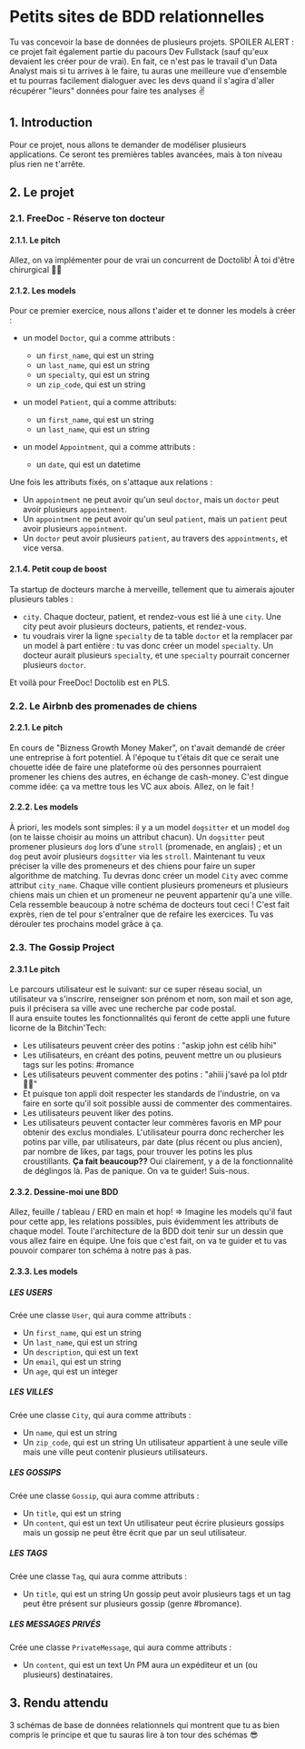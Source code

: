 # Petits sites de BDD relationnelles
Tu vas concevoir la base de données de plusieurs projets. SPOILER ALERT : ce projet fait également partie du pacours Dev Fullstack (sauf qu'eux devaient les créer pour de vrai). En fait, ce n'est pas le travail d'un Data Analyst mais si tu arrives à le faire, tu auras une meilleure vue d'ensemble et tu pourras facilement dialoguer avec les devs quand il s'agira d'aller récupérer "leurs" données pour faire tes analyses ✌️ 

## 1. Introduction
Pour ce projet, nous allons te demander de modéliser plusieurs applications. Ce seront tes premières tables avancées, mais à ton niveau plus rien ne t'arrête.

## 2. Le projet

### 2.1. FreeDoc - Réserve ton docteur 
#### 2.1.1. Le pitch
Allez, on va implémenter pour de vrai un concurrent de Doctolib! À toi d'être chirurgical 👩‍⚕️
#### 2.1.2. Les models
Pour ce premier exercice, nous allons t'aider et te donner les models à créer :
- un model `Doctor`, qui a comme attributs : 
  - un `first_name`, qui est un string
  - un `last_name`, qui est un string
  - un `specialty`, qui est un string
  - un `zip_code`, qui est un string
 
- un model `Patient`, qui a comme attributs: 
  - un `first_name`, qui est un string
  - un `last_name`, qui est un string
  
- un model `Appointment`, qui a comme attributs : 
  - un `date`, qui est un datetime
 
Une fois les attributs fixés, on s'attaque aux relations :
- Un `appointment` ne peut avoir qu'un seul `doctor`, mais un `doctor` peut avoir plusieurs `appointment`.
- Un `appointment` ne peut avoir qu'un seul `patient`, mais un `patient` peut avoir plusieurs `appointment`.
- Un `doctor` peut avoir plusieurs `patient`, au travers des `appointments`, et vice versa.

#### 2.1.4. Petit coup de boost
Ta startup de docteurs marche à merveille, tellement que tu aimerais ajouter plusieurs tables :
- `city`. Chaque docteur, patient, et rendez-vous est lié à une `city`. Une city peut avoir plusieurs docteurs, patients, et rendez-vous.
- tu voudrais virer la ligne `specialty` de ta table `doctor` et la remplacer par un model à part entière : tu vas donc créer un model `specialty`. Un docteur aurait plusieurs `specialty`, et une `specialty` pourrait concerner plusieurs `doctor`.

Et voilà pour FreeDoc! Doctolib est en PLS.

### 2.2. Le Airbnb des promenades de chiens
#### 2.2.1. Le pitch
En cours de "Bizness Growth Money Maker", on t'avait demandé de créer une entreprise à fort potentiel. À l'époque tu t'étais dit que ce serait une chouette idée de faire une plateforme où des personnes pourraient promener les chiens des autres, en échange de cash-money.
C'est dingue comme idée: ça va mettre tous les VC aux abois. Allez, on le fait&nbsp;!
#### 2.2.2. Les models
À priori, les models sont simples: il y a un model `dogsitter` et un model `dog` (on te laisse choisir au moins un attribut chacun). Un `dogsitter` peut promener plusieurs `dog` lors d'une `stroll` (promenade, en anglais) ; et un `dog` peut avoir plusieurs `dogsitter` via les `stroll`.
Maintenant tu veux préciser la ville des promeneurs et des chiens pour faire un super algorithme de matching. Tu devras donc créer un model `City` avec comme attribut `city_name`. Chaque ville contient plusieurs promeneurs et plusieurs chiens mais un chien et un promeneur ne peuvent appartenir qu'a une ville.
Cela ressemble beaucoup à notre schéma de docteurs tout ceci ! C'est fait exprès, rien de tel pour s'entraîner que de refaire les exercices. Tu vas dérouler tes prochains model grâce à ça.

### 2.3. The Gossip Project
#### 2.3.1 Le pitch
 
 Le parcours utilisateur est le suivant: sur ce super réseau social, un utilisateur va s'inscrire, renseigner son prénom et nom, son mail et son age, puis il précisera sa ville avec une recherche par code postal.   
 Il aura ensuite toutes les fonctionnalités qui feront de cette appli une future licorne de la Bitchin'Tech:
- Les utilisateurs peuvent créer des potins&nbsp;: "askip john est célib hihi"
- Les utilisateurs, en créant des potins, peuvent mettre un ou plusieurs tags sur les potins: #romance 
- Les utilisateurs peuvent commenter des potins&nbsp;: "ahiii j'savé pa lol ptdr 💁‍♂️"
- Et puisque ton appli doit respecter les standards de l'industrie, on va faire en sorte qu'il soit possible aussi de commenter des commentaires.
- Les utilisateurs peuvent liker des potins.
- Les utilisateurs peuvent contacter leur commères favoris en MP pour obtenir des exclus mondiales.
L'utilisateur pourra donc rechercher les potins par ville, par utilisateurs, par date (plus récent ou plus ancien), par nombre de likes, par tags, pour trouver les potins les plus croustillants.
**Ça fait beaucoup??** Oui clairement, y a de la fonctionnalité de déglingos là. Pas de panique. On va te guider! Suis-nous.
#### 2.3.2. Dessine-moi une BDD 
Allez, feuille / tableau / ERD en main et hop! =\> Imagine les models qu'il faut pour cette app, les relations possibles, puis évidemment les attributs de chaque model. Toute l'architecture de la BDD doit tenir sur un dessin que vous allez faire en équipe. 
Une fois que c'est fait, on va te guider et tu vas pouvoir comparer ton schéma à notre pas à pas.
#### 2.3.3. Les models

##### LES USERS
Crée une classe `User`, qui aura comme attributs :
- Un `first_name`, qui est un string
- Un `last_name`, qui est un string
- Un `description`, qui est un text
- Un `email`, qui est un string
- Un `age`, qui est un integer

##### LES VILLES
Crée une classe `City`, qui aura comme attributs :
- Un `name`, qui est un string
- Un `zip_code`, qui est un string
Un utilisateur appartient à une seule ville mais une ville peut contenir plusieurs utilisateurs.   

##### LES GOSSIPS
Crée une classe `Gossip`, qui aura comme attributs :
- Un `title`, qui est un string
- Un `content`, qui est un text
Un utilisateur peut écrire plusieurs gossips mais un gossip ne peut être écrit que par un seul utilisateur.   

##### LES TAGS
Crée une classe `Tag`, qui aura comme attributs :
- Un `title`, qui est un string
Un gossip peut avoir plusieurs tags et un tag peut être présent sur plusieurs gossip (genre #bromance).   

##### LES MESSAGES PRIVÉS
Crée une classe `PrivateMessage`, qui aura comme attributs :
- Un `content`, qui est un text
Un PM aura un expéditeur et un (ou plusieurs) destinataires.   


## 3. Rendu attendu
3 schémas de base de données relationnels qui montrent que tu as bien compris le principe et que tu sauras lire à ton tour des schémas 😎

